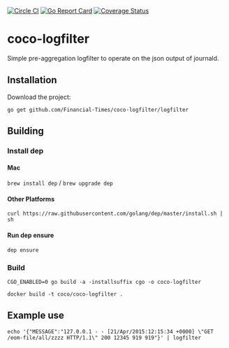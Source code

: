 
[![Circle CI](https://circleci.com/gh/Financial-Times/coco-logfilter/tree/master.png?style=shield)](https://circleci.com/gh/Financial-Times/coco-logfilter/tree/master) [![Go Report Card](https://goreportcard.com/badge/github.com/Financial-Times/coco-logfilter)](https://goreportcard.com/report/github.com/Financial-Times/coco-logfilter) [![Coverage Status](https://coveralls.io/repos/github/Financial-Times/coco-logfilter/badge.svg)](https://coveralls.io/github/Financial-Times/coco-logfilter)
# coco-logfilter
Simple pre-aggregation logfilter to operate on the json output of journald.

## Installation
Download the project:

`go get github.com/Financial-Times/coco-logfilter/logfilter`

## Building

### Install dep

#### Mac
`brew install dep` / `brew upgrade dep`

#### Other Platforms
`curl https://raw.githubusercontent.com/golang/dep/master/install.sh | sh`

#### Run dep ensure
`dep ensure`

### Build
```
CGO_ENABLED=0 go build -a -installsuffix cgo -o coco-logfilter

docker build -t coco/coco-logfilter .
```

## Example use
```
echo '{"MESSAGE":"127.0.0.1 - - [21/Apr/2015:12:15:34 +0000] \"GET /eom-file/all/zzzz HTTP/1.1\" 200 12345 919 919"}' | logfilter
```
